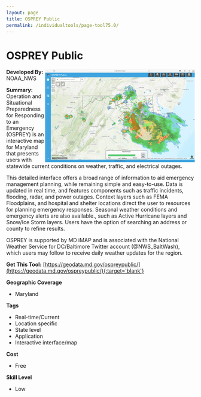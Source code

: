 ```yaml
---
layout: page
title: OSPREY Public
permalink: /individualtools/page-tool75.0/
---
```

# OSPREY Public

<img src="/images/scaled_250_400/TOOLID_75.0_ScreenCapture-1.png" style="max-height:250px;max-width:400;" align="right"/>

**Developed By:** NOAA_NWS

**Summary:** Operation and Situational Preparedness for Responding to an Emergency (OSPREY) is an interactive map for Maryland that presents users with statewide current conditions on weather, traffic, and electrical outages.

This detailed interface offers a broad range of information to aid emergency management planning, while remaining simple and easy-to-use. Data is updated in real time, and features components such as traffic incidents, flooding, radar, and power outages. Context layers such as FEMA Floodplains, and hospital and shelter locations direct the user to resources for planning emergency responses. Seasonal weather conditions and emergency alerts are also available., such as Active Hurricane layers and Snow/Ice Storm layers. Users have the option of searching an address or county to refine results.

OSPREY is supported by MD iMAP and is associated with the National Weather Service for DC/Baltimore Twitter account (@NWS_BaltWash), which users may follow to receive daily weather updates for the region.

**Get This Tool:** [https://geodata.md.gov/ospreypublic/](https://geodata.md.gov/ospreypublic/){:target='blank'}

**Geographic Coverage**

* Maryland

**Tags**

*  Real-time/Current
*  Location specific
*  State level
*  Application
*  Interactive interface/map

**Cost**

* Free

**Skill Level**

* Low
